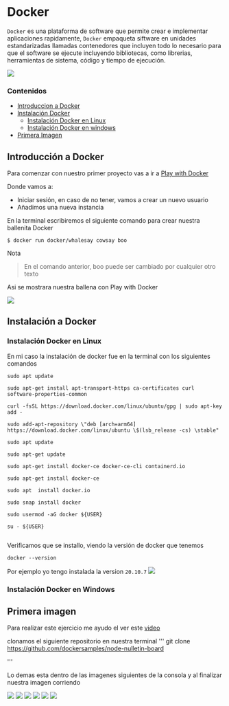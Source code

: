 # Docker

`Docker` es una plataforma de software que permite crear e implementar aplicaciones rapidamente, `Docker` empaqueta siftware en unidades estandarizadas llamadas contenedores que incluyen todo lo necesario para que el software se ejecute incluyendo bibliotecas, como librerias, herramientas de sistema, código y tiempo de ejecución.

![](https://github.com/KarenHernandez08/Docker/blob/main/imagenes/Docker.png)


 ### Contenidos
- [Introduccion a Docker](https://github.com/KarenHernandez08/Docker#introducci%C3%B3n-a-docker)
- [Instalación Docker](https://github.com/KarenHernandez08/Docker#instalaci%C3%B3n-a-docker)
   - [Instalación Docker en Linux](https://github.com/KarenHernandez08/Docker#instalaci%C3%B3n-docker-en-linux)
   - [Instalación Docker en windows](https://github.com/KarenHernandez08/Docker#instalaci%C3%B3n-docker-en-windows)
- [Primera Imagen](https://github.com/KarenHernandez08/Docker#primera-imagen)

## Introducción a Docker
Para comenzar con nuestro primer proyecto vas a ir a [Play with Docker](https://labs.play-with-docker.com/)

Donde vamos a:
- Iniciar sesión, en caso de no tener, vamos a crear un nuevo usuario
- Añadimos una nueva instancia

En la terminal escribiremos el siguiente comando para crear nuestra ballenita Docker
```
$ docker run docker/whalesay cowsay boo
```
Nota
> En el comando anterior, boo puede ser cambiado por cualquier otro texto

Asi se mostrara nuestra ballena con Play with Docker

![](https://github.com/KarenHernandez08/Docker/blob/main/imagenes/dockerweb.PNG)



## Instalación a Docker
### Instalación Docker en Linux 
 En mi caso la instalación de docker fue en la terminal con los siguientes comandos
``` 
sudo apt update

sudo apt-get install apt-transport-https ca-certificates curl software-properties-common

curl -fsSL https://download.docker.com/linux/ubuntu/gpg | sudo apt-key add -

sudo add-apt-repository \"deb [arch=arm64] https://download.docker.com/linux/ubuntu \$(lsb_release -cs) \stable"

sudo apt update

sudo apt-get update

sudo apt-get install docker-ce docker-ce-cli containerd.io

sudo apt-get install docker-ce

sudo apt  install docker.io 

sudo snap install docker

sudo usermod -aG docker ${USER}

su - ${USER}
 
 ```
 
 Verificamos que se installo, viendo la versión de docker que tenemos
 
  ```
  docker --version

```
Por ejemplo yo tengo instalada la version `20.10.7`
![](https://github.com/KarenHernandez08/Docker/blob/main/imagenes/version.PNG)

### Instalación Docker en Windows

## Primera imagen
Para realizar este ejercicio me ayudo el ver este [video](https://www.youtube.com/watch?v=-733YUqd2sM&ab_channel=FaztCode)

clonamos el siguiente repositorio en nuestra terminal 
'''
git clone https://github.com/dockersamples/node-nulletin-board

'''

Lo demas esta dentro de las imagenes siguientes de la consola y al finalizar nuestra imagen corriendo 

![](https://github.com/KarenHernandez08/Docker/blob/main/imagenes/docker%20image.PNG)
![](https://github.com/KarenHernandez08/Docker/blob/main/imagenes/docker%20image%201.PNG)
![](https://github.com/KarenHernandez08/Docker/blob/main/imagenes/docker%20image2.PNG)
![](https://github.com/KarenHernandez08/Docker/blob/main/imagenes/docker%20image%203.PNG)
![](https://github.com/KarenHernandez08/Docker/blob/main/imagenes/docker%20image%204.PNG)
![](https://github.com/KarenHernandez08/Docker/blob/main/imagenes/docker%20image%205.PNG)

